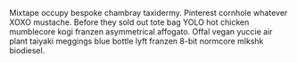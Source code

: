 Mixtape occupy bespoke chambray taxidermy. Pinterest cornhole whatever XOXO mustache. Before they sold out tote bag YOLO hot chicken mumblecore kogi franzen asymmetrical affogato. Offal vegan yuccie air plant taiyaki meggings blue bottle lyft franzen 8-bit normcore mlkshk biodiesel.